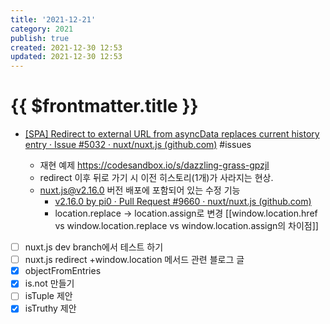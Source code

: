 ```yaml
---
title: '2021-12-21'
category: 2021
publish: true
created: 2021-12-30 12:53
updated: 2021-12-30 12:53
---
```


# {{ $frontmatter.title }}

- [[SPA] Redirect to external URL from asyncData replaces current history entry · Issue #5032 · nuxt/nuxt.js (github.com)](https://github.com/nuxt/nuxt.js/issues/5032) #issues

  - 재현 예제 <https://codesandbox.io/s/dazzling-grass-gpzjl>
  - redirect 이후 뒤로 가기 시 이전 히스토리(1개)가 사라지는 현상.
  - <nuxt.js@v2.16.0> 버전 배포에 포함되어 있는 수정 기능
    - [v2.16.0 by pi0 · Pull Request #9660 · nuxt/nuxt.js (github.com)](https://github.com/nuxt/nuxt.js/pull/9660)
    - location.replace -> location.assign로 변경 [[window\.location.href vs window\.location.replace vs window\.location.assign의 차이점]]

- [ ] nuxt.js dev branch에서 테스트 하기
- [ ] nuxt.js redirect +window.location 메서드 관련 블로그 글
- [x] objectFromEntries
- [x] is.not 만들기
- [ ] isTuple 제안
- [x] isTruthy 제안
